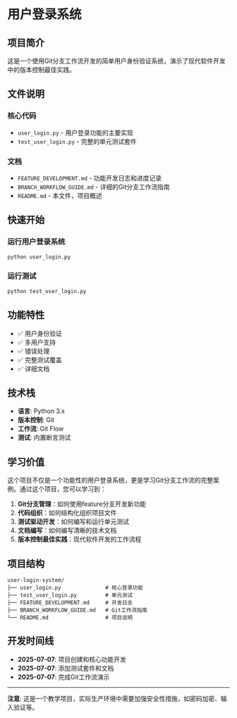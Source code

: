 # 用户登录系统

## 项目简介
这是一个使用Git分支工作流开发的简单用户身份验证系统，演示了现代软件开发中的版本控制最佳实践。

## 文件说明

### 核心代码
- `user_login.py` - 用户登录功能的主要实现
- `test_user_login.py` - 完整的单元测试套件

### 文档
- `FEATURE_DEVELOPMENT.md` - 功能开发日志和进度记录
- `BRANCH_WORKFLOW_GUIDE.md` - 详细的Git分支工作流指南
- `README.md` - 本文件，项目概述

## 快速开始

### 运行用户登录系统
```bash
python user_login.py
```

### 运行测试
```bash
python test_user_login.py
```

## 功能特性

- ✅ 用户身份验证
- ✅ 多用户支持
- ✅ 错误处理
- ✅ 完整测试覆盖
- ✅ 详细文档

## 技术栈

- **语言**: Python 3.x
- **版本控制**: Git
- **工作流**: Git Flow
- **测试**: 内置断言测试

## 学习价值

这个项目不仅是一个功能性的用户登录系统，更是学习Git分支工作流的完整案例。通过这个项目，您可以学习到：

1. **Git分支管理**：如何使用feature分支开发新功能
2. **代码组织**：如何结构化组织项目文件
3. **测试驱动开发**：如何编写和运行单元测试
4. **文档编写**：如何编写清晰的技术文档
5. **版本控制最佳实践**：现代软件开发的工作流程

## 项目结构
```
user-login-system/
├── user_login.py              # 核心登录功能
├── test_user_login.py         # 单元测试
├── FEATURE_DEVELOPMENT.md     # 开发日志
├── BRANCH_WORKFLOW_GUIDE.md   # Git工作流指南
└── README.md                  # 项目说明
```

## 开发时间线

- **2025-07-07**: 项目创建和核心功能开发
- **2025-07-07**: 添加测试套件和文档
- **2025-07-07**: 完成Git工作流演示

---

**注意**: 这是一个教学项目，实际生产环境中需要加强安全性措施，如密码加密、输入验证等。
